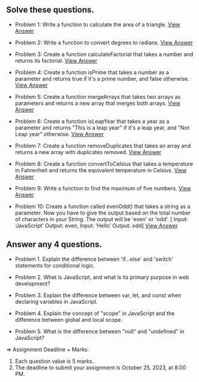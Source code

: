 ## Solve these questions.

- Problem 1: Write a function to calculate the area of a triangle. [View Answer](https://github.com/nayemspecial/wordpress-support-engineer/blob/main/parts/js-assignment/01.area-of-a-triangle.md)

- Problem 2: Write a function to convert degrees to radians. [View Answer](https://github.com/nayemspecial/wordpress-support-engineer/blob/main/parts/js-assignment/02.degree-to-redian.md)
 
- Problem 3: Create a function calculateFactorial that takes a number and returns its factorial. [View Answer](https://github.com/nayemspecial/wordpress-support-engineer/blob/main/parts/js-assignment/03.calculate-factorial.md)

- Problem 4: Create a function isPrime that takes a number as a parameter and returns true if it's a prime number, and false otherwise. [View Answer](https://github.com/nayemspecial/wordpress-support-engineer/blob/main/parts/js-assignment/04.is-prime-number.md)

- Problem 5: Create a function mergeArrays that takes two arrays as parameters and returns a new array that merges both arrays. [View Answer]()

- Problem 6: Create a function isLeapYear that takes a year as a parameter and returns "This is a leap year" if it's a leap year, and "Not Leap year" otherwise. [View Answer]()

- Problem 7: Create a function removeDuplicates that takes an array and returns a new array with duplicates removed. [View Answer]()

- Problem 8: Create a function convertToCelsius that takes a temperature in Fahrenheit and returns the equivalent temperature in Celsius. [View Answer]()

- Problem 9: Write a function to find the maximum of five numbers. [View Answer]()

- Problem 10: Create a function called evenOdd() that takes a string as a parameter. Now you have to give the output based on the total number of characters in your String. The output will be 'even' or 'odd'. [ Input: ‘JavaScript’ Output: even, Input: ‘Hello’ Output: odd] [View Answer]()




## Answer any 4 questions.

- Problem 1. Explain the difference between 'if...else' and 'switch' statements for conditional logic.

- Problem 2. What is JavaScript, and what is its primary purpose in web development?

- Problem 3. Explain the difference between var, let, and const when declaring variables in JavaScript.

- Problem 4. Explain the concept of "scope" in JavaScript and the difference between global and local scope.

- Problem 5. What is the difference between "null" and "undefined" in JavaScript?



=> Assignment Deadline + Marks:
1. Each question value is 5 marks.
2. The deadline to submit your assignment is October 25, 2023, at 8:00 PM.
